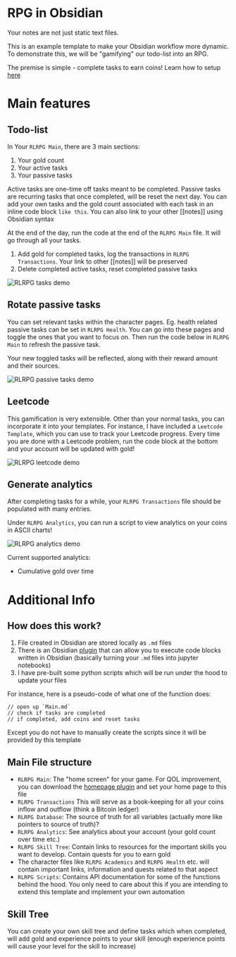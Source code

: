 # RPG in Obsidian
Your notes are not just static text files.

This is an example template to make your Obsidian workflow more dynamic. To demonstrate this, we will be "gamifying" our todo-list into an RPG.

The premise is simple - complete tasks to earn coins! Learn how to setup [here](https://github.com/JCSnap/obsidian-rpg/blob/main/RLRPG/RLRPG%20Setup.md)

# Main features
## Todo-list
In Your `RLRPG Main`, there are 3 main sections:
1. Your gold count
2. Your active tasks
3. Your passive tasks

Active tasks are one-time off tasks meant to be completed. Passive tasks are recurring tasks that once completed, will be reset the next day. You can add your own tasks and the gold count associated with each task in an inline code block `like this`. You can also link to your other [[notes]] using Obsidian syntax

At the end of the day, run the code at the end of the `RLRPG Main` file. It will go through all your tasks.
1. Add gold for completed tasks, log the transactions in `RLRPG Transactions`. Your link to other [[notes]] will be preserved
2. Delete completed active tasks, reset completed passive tasks

![RLRPG tasks demo](https://github.com/JCSnap/obsidian-rpg/blob/main/assets/RLRPG-tasks.gif)

## Rotate passive tasks
You can set relevant tasks within the character pages. Eg. health related passive tasks can be set in `RLRPG Health`. You can go into these pages and toggle the ones that you want to focus on. Then run the code below in `RLRPG Main` to refresh the passive task.

Your new toggled tasks will be reflected, along with their reward amount and their sources.

![RLRPG passive tasks demo](https://github.com/JCSnap/obsidian-rpg/blob/main/assets/RLRPG-passive.gif)

## Leetcode
This gamification is very extensible. Other than your normal tasks, you can incorporate it into your templates. For instance, I have included a `Leetcode Template`, which you can use to track your Leetcode progress. Every time you are done with a Leetcode problem, run the code block at the bottom and your account will be updated with gold!

![RLRPG leetcode demo](https://github.com/JCSnap/obsidian-rpg/blob/main/assets/RLRPG-leetcode.gif)

## Generate analytics
After completing tasks for a while, your `RLRPG Transactions` file should be populated with many entries.

Under `RLRPG Analytics`, you can run a script to view analytics on your coins in ASCII charts!

![RLRPG analytics demo](https://github.com/JCSnap/obsidian-rpg/blob/main/assets/RLRPG-analytics.gif)

Current supported analytics:
- Cumulative gold over time

# Additional Info
## How does this work?
1. File created in Obsidian are stored locally as `.md` files
2. There is an Obsidian [plugin](https://github.com/twibiral/obsidian-execute-code) that can allow you to execute code blocks written in Obsidian (basically turning your `.md` files into jupyter notebooks)
3. I have pre-built some python scripts which will be run under the hood to update your files

For instance, here is a pseudo-code of what one of the function does:
```
// open up `Main.md`
// check if tasks are completed
// if completed, add coins and reset tasks
```

Except you do not have to manually create the scripts since it will be provided by this template

## Main File structure
- `RLRPG Main`: The "home screen" for your game. For QOL improvement, you can download the [homepage plugin](https://github.com/mirnovov/obsidian-homepage) and set your home page to this file
- `RLRPG Transactions` This will serve as a book-keeping for all your coins inflow and outflow (think a Bitcoin ledger)
- `RLRPG Database`: The source of truth for all variables (actually more like pointers to source of truth)?
- `RLRPG Analytics`: See analytics about your account (your gold count over time etc.)
- `RLRPG Skill Tree`: Contain links to resources for the important skills you want to develop. Contain quests for you to earn gold
- The character files like `RLRPG Academics` and `RLRPG Health` etc. will contain important links, information and quests related to that aspect
- `RLRPG Scripts`: Contains API documentation for some of the functions behind the hood. You only need to care about this if you are intending to extend this template and implement your own automation

## Skill Tree
You can create your own skill tree and define tasks which when completed, will add gold and experience points to your skill (enough experience points will cause your level for the skill to increase)